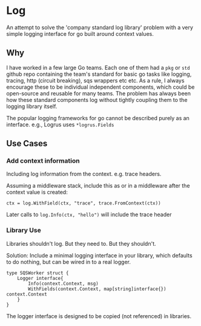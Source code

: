 Log
===

An attempt to solve the 'company standard log library' problem with a very
simple logging interface for go built around context values.

Why
---

I have worked in a few large Go teams. Each one of them had a `pkg` or `std`
github repo containing the team's standard for basic go tasks like logging,
tracing, http (circuit breaking), sqs wrappers etc etc. As a rule, I always
encourage these to be individual independent components, which could be
open-source and reusable for many teams. The problem has always been how these
standard components log without tightly coupling them to the logging library
itself.

The popular logging frameworks for go cannot be described purely as an
interface. e.g., Logrus uses `*logrus.Fields`


Use Cases
---------

### Add context information

Including log information from the context. e.g. trace headers.

Assuming a middleware stack, include this as or in a middleware after the
context value is created:

```
ctx = log.WithField(ctx, "trace", trace.FromContext(ctx))

```

Later calls to `log.Info(ctx, "hello")` will include the trace header

### Library Use

Libraries shouldn't log. But they need to. But they shouldn't.

Solution: Include a minimal logging interface in your library, which defaults
to do nothing, but can be wired in to a real logger.

```
type SQSWorker struct {
	Logger interface{
		Info(context.Context, msg)
		WithFields(context.Context, map[string]interface{}) context.Context
	}
}
```




The logger interface is designed to be copied (not referenced) in libraries.
